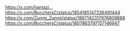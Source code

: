 https://x.com/hamazi__
https://x.com/BocchersC/status/1854185147236491444
https://x.com/Zunmi_Zunmi/status/1867142317976809888
https://x.com/BocchersC/status/1807863797157146947